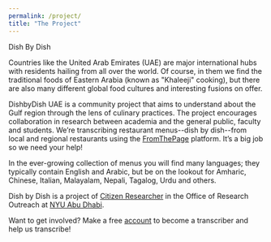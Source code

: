 ```yaml
---
permalink: /project/
title: "The Project"
---
```


Dish By Dish
    
Countries like the United Arab Emirates (UAE) are major international hubs with residents hailing from all over the world. Of course, in them we find the traditional foods of Eastern Arabia (known as "Khaleeji" cooking), but there are also many different global food cultures and interesting fusions on offer. 

DishbyDish UAE is a community project that aims to understand about the Gulf region through the lens of culinary practices. The project encourages collaboration in research between academia and the general public, faculty and students. We’re transcribing restaurant menus--dish by dish--from local and regional restaurants using the [FromThePage](https://fromthepage.com/menus) platform. It’s a big job so we need your help! 

In the ever-growing collection of menus you will find many languages; they typically contain English and Arabic, but be on the lookout for Amharic, Chinese, Italian, Malayalam, Nepali, Tagalog, Urdu and others. 

Dish by Dish is a project of [Citizen Researcher](https://citizenresearcher.hosting.nyu.edu/) in the Office of Research Outreach at [NYU Abu Dhabi](https://nyuad.nyu.edu/en/). 

Want to get involved? Make a free [account]((https://fromthepage.com/signup)) to become a transcriber and help us transcribe!